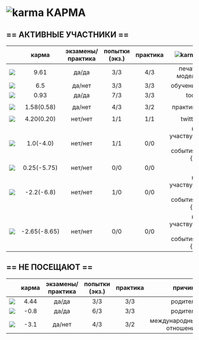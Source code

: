 ![karma](https://github.com/soda-io/Hacks-and-Tips/blob/master/img/Karma/Karma_V3.png?raw=10) КАРМА
===

## == АКТИВНЫЕ УЧАСТНИКИ ==

|                                                                                                    |     карма     | экзамены/практика |  попытки (экз.) | практика |     ![karma](https://github.com/soda-io/Hacks-and-Tips/blob/master/img/Karma/Karma_V3.png?raw=10)    |
|----------------------------------------------------------------------------------------------------|:-------------:|:-----------------:|:---------------:|:--------:|--------------:|
| [![](https://avatars1.githubusercontent.com/u/4226210?s=40)](https://github.com/SherozKarimov)     |   9.61       |        да/да      |       3/3       |   4/3    |  печать модели    |
| [![](https://avatars0.githubusercontent.com/u/3833771?s=40)](https://github.com/PavelShalaginov)   |   6.5    |        да/нет     |       3/3       |   3/3    |    обучение     |
| [![](https://avatars2.githubusercontent.com/u/5991448?s=40)](https://github.com/DmitryShiukaev)    |   0.93        |        да/да      |       7/3       |   3/3    | todo |
                 |                 |          |               |
| [![](https://avatars1.githubusercontent.com/u/6498865?s=40)](https://github.com/MishaRubnicov)     |   1.58(0.58)   |        да/нет     |       4/3       |   3/2    |  практика     |
|                                                                                                    |               |                   |                 |          |               |
| [![](https://avatars2.githubusercontent.com/u/6639503?s=40)](https://github.com/leonidprokopovich) |   4.20(0.20)   |        нет/нет    |       1/1       |   1/1    |  twitter |
| [![](https://avatars0.githubusercontent.com/u/6568321?s=40)](https://github.com/TanyaPetrova)      |  1.0(-4.0)   |        нет/нет    |       1/1       |   0/0    |  не участвует в событиях {S} |
| [![](https://avatars0.githubusercontent.com/u/6037393?s=40)](https://github.com/VictorPetukhov)    |   0.25(-5.75) |        нет/нет    |       0/0       |   0/0    |  |
| [![](https://avatars2.githubusercontent.com/u/6450286?s=40)](https://github.com/NikitaGolub)       |  -2.2(-6.8)   |        нет/нет    |       1/0       |   0/0    |  не участвует в событиях {S} |
| [![](https://avatars0.githubusercontent.com/u/6639543?s=40)](https://github.com/EgorDergaew)       |  -2.65(-8.65) |        нет/нет    |       0/0       |   0/0    | не участвует в событиях {S} |




## == НЕ ПОСЕЩАЮТ ==

|                                                                                                    |     карма     | экзамены/практика |  попытки (экз.) | практика | причина    |
|----------------------------------------------------------------------------------------------------|:-------------:|:-----------------:|:---------------:|:--------:|--------------:|
| [![](https://avatars2.githubusercontent.com/u/3838734?s=40)](https://github.com/MaximLoguncov)     |   4.44        |        да/да      |       3/3       |   3/3    | родители |
| [![](https://avatars3.githubusercontent.com/u/4639509?s=40)](https://github.com/ArtemKvadzba)      |  -0.8        |        да/да      |       6/3       |   3/3    |   родители    |
| [![](https://avatars1.githubusercontent.com/u/6061182?s=40)](https://github.com/GeorgeOvchinnikov) |  -3.1        |        да/нет     |       4/3       |   3/2    |    международные отношения     |
